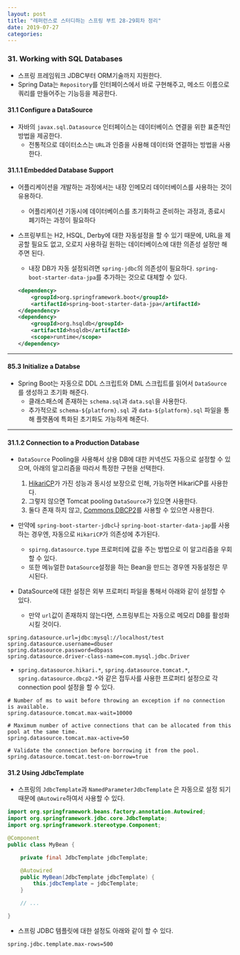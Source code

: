 ```yaml
---
layout: post
title: "레퍼런스로 스터디하는 스프링 부트 28-29회차 정리"
date: 2019-07-27
categories:
---
```


### 31. Working with SQL Databases

* 스프링 프레임워크 JDBC부터 ORM기술까지 지원한다.
* Spring Data는 `Repository`를 인터페이스에서 바로 구현해주고, 메소드 이름으로 쿼리를 만들어주는 기능등을 제공한다.

#### 31.1 Configure a DataSource

* 자바의 `javax.sql.Datasource` 인터페이스는 데이터베이스 연결을 위한 표준적인 방법을 제공한다.
  * 전통적으로 데이터소스는 `URL`과 인증을 사용해 데이터와 연결하는 방법을 사용한다.

#### 31.1.1 Embedded Database Support

* 어플리케이션을 개발하는 과정에서는 내장 인메모리 데이터베이스를 사용하는 것이 유용하다.

  * 어플리케이션 기동시에 데이터베이스를 초기화하고 준비하는 과정과, 종료시 폐기하는 과정이 필요하다

* 스프링부트는 H2, HSQL, Derby에 대한 자동설정을 할 수 있기 때문에, URL을 제공할 필요도 없고, 오로지 사용하길 원하는 데이터베이스에 대한 의존성 설정만 해주면 된다.

  * 내장 DB가 자동 설정되려면 `spring-jdbc`의 의존성이 필요하다. `spring-boot-starter-data-jpa`를 추가하는 것으로 대체할 수 있다.

  ```xml
  <dependency>
      <groupId>org.springframework.boot</groupId>
      <artifactId>spring-boot-starter-data-jpa</artifactId>
  </dependency>
  <dependency>
      <groupId>org.hsqldb</groupId>
      <artifactId>hsqldb</artifactId>
      <scope>runtime</scope>
  </dependency>
  ```

---

#### 85.3 Initialize a Databse

* Spring Boot는 자동으로 DDL 스크립트와 DML 스크립트를 읽어서 `DataSource`를 생성하고 초기화 해준다.
  * 클래스패스에 존재하는 `schema.sql`과 `data.sql`을 사용한다.
  * 추가적으로 `schema-${platform}.sql` 과 `data-${platform}.sql` 파일을 통해 플랫폼에 특화된 초기화도 가능하게 해준다.

---

#### 31.1.2 Connection to a Production Database

* `DataSource` Pooling을 사용해서 상용 DB에 대한 커넥션도 자동으로 설정할 수 있으며, 아래의 알고리즘을 따라서 특정한 구현을 선택한다.
  1. [HikariCP](https://github.com/brettwooldridge/HikariCP)가 가진 성능과 동시성 보장으로 인해, 가능하면 HikariCP를 사용한다.
  2. 그렇지 않으면 Tomcat pooling `DataSource`가 있으면 사용한다.
  3. 둘다 존재 하지 않고, [Commons DBCP2](https://commons.apache.org/proper/commons-dbcp/)를 사용할 수 있으면 사용한다.
* 만약에 `spring-boot-starter-jdbc`나 `spring-boot-starter-data-jap`를 사용하는 경우엔, 자동으로 `HikariCP`가 의존성에 추가된다.
  * `spirng.datasource.type` 프로퍼티에 값을 주는 방법으로 이 알고리즘을 우회할 수 있다.
  * 또한 메뉴얼한 `DataSource`설정을 하는 Bean을 만드는 경우엔 자동설정은 무시된다.
* DataSource에 대한 설정은 외부 프로퍼티 파일을 통해서 아래와 같이 설정할 수 있다.

  * 만약 `url`값이 존재하지 않는다면, 스프링부트는 자동으로 메모리 DB를 활성화 시킬 것이다.
```properties
spring.datasource.url=jdbc:mysql://localhost/test
spring.datasource.username=dbuser
spring.datasource.password=dbpass
spring.datasource.driver-class-name=com.mysql.jdbc.Driver
```

*  `spring.datasource.hikari.*`, `spring.datasource.tomcat.*`, `spring.datasource.dbcp2.*`와 같은 접두사를 사용한 프로퍼티 설정으로 각 connection pool 설정을 할 수 있다.

```properties
# Number of ms to wait before throwing an exception if no connection is available.
spring.datasource.tomcat.max-wait=10000

# Maximum number of active connections that can be allocated from this pool at the same time.
spring.datasource.tomcat.max-active=50

# Validate the connection before borrowing it from the pool.
spring.datasource.tomcat.test-on-borrow=true
```

#### 31.2 Using JdbcTemplate

* 스프링의 `JdbcTemplate`과 `NamedParameterJdbcTemplate` 은 자동으로 설정 되기 때문에 `@Autowire`하여서 사용할 수 있다.

```java
import org.springframework.beans.factory.annotation.Autowired;
import org.springframework.jdbc.core.JdbcTemplate;
import org.springframework.stereotype.Component;

@Component
public class MyBean {

	private final JdbcTemplate jdbcTemplate;

	@Autowired
	public MyBean(JdbcTemplate jdbcTemplate) {
		this.jdbcTemplate = jdbcTemplate;
	}

	// ...

}
```

* 스프링 JDBC 템플릿에 대한 설정도 아래와 같이 할 수 있다.

```properties
spring.jdbc.template.max-rows=500
```

